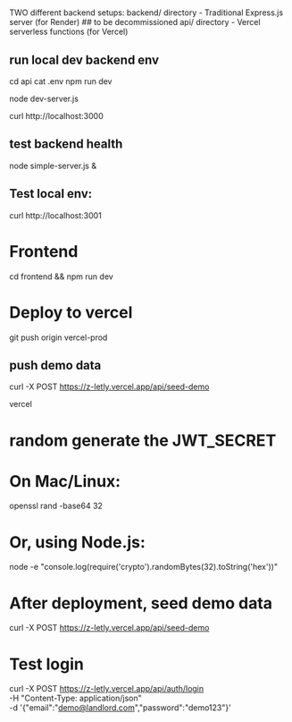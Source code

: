 
#
TWO different backend setups:
backend/ directory - Traditional Express.js server (for Render) ## to be decommissioned
api/ directory - Vercel serverless functions (for Vercel)

## run local dev backend env
cd api
cat .env
npm run dev

node dev-server.js

curl http://localhost:3000


## test backend health
node simple-server.js &


## Test local env: 
curl http://localhost:3001



# Frontend
cd frontend && npm run dev

# Deploy to vercel
git push origin vercel-prod

## push demo data
  curl -X POST https://z-letly.vercel.app/api/seed-demo


vercel

# random generate the JWT_SECRET
# On Mac/Linux:
openssl rand -base64 32

# Or, using Node.js:
node -e "console.log(require('crypto').randomBytes(32).toString('hex'))"


# After deployment, seed demo data
curl -X POST https://z-letly.vercel.app/api/seed-demo

# Test login
curl -X POST https://z-letly.vercel.app/api/auth/login \
  -H "Content-Type: application/json" \
  -d '{"email":"demo@landlord.com","password":"demo123"}'  


